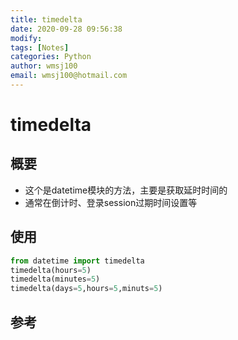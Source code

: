```yaml
---
title: timedelta
date: 2020-09-28 09:56:38
modify: 
tags: [Notes]
categories: Python
author: wmsj100
email: wmsj100@hotmail.com
---
```


# timedelta

## 概要

- 这个是datetime模块的方法，主要是获取延时时间的
- 通常在倒计时、登录session过期时间设置等

## 使用

```python
from datetime import timedelta
timedelta(hours=5)
timedelta(minutes=5)
timedelta(days=5,hours=5,minuts=5)
```

## 参考

